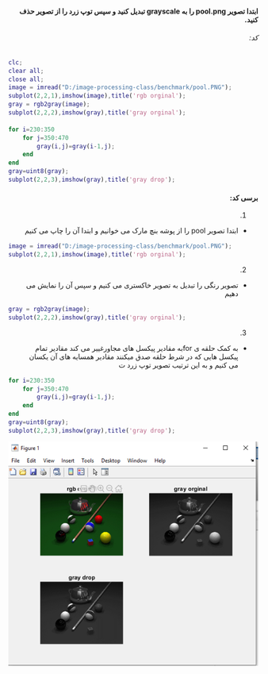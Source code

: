<div dir="rtl">

#### ابتدا تصویر pool.png را به grayscale تبدیل کنید و سپس توپ زرد را از تصویر حذف کنید.

###### کد:
</div>

```matlab
clc;
clear all;
close all;
image = imread("D:/image-processing-class/benchmark/pool.PNG");
subplot(2,2,1),imshow(image),title('rgb orginal');
gray = rgb2gray(image);
subplot(2,2,2),imshow(gray),title('gray orginal');

for i=230:350
    for j=350:470
        gray(i,j)=gray(i-1,j);
    end
end
gray=uint8(gray);
subplot(2,2,3),imshow(gray),title('gray drop');
```

<div dir="rtl">

#### برسی کد:

1.
- ابتدا تصویر pool را از پوشه بنچ مارک می خوانیم و ابتدا آن را چاپ می کنیم

</div>

```matlab
image = imread("D:/image-processing-class/benchmark/pool.PNG");
subplot(2,2,1),imshow(image),title('rgb orginal');
```
<div dir="rtl">

2.
- تصویر رنگی را تبدیل به تصویر خاکستری می کنیم و سپس آن را نمایش می دهیم
</div>

```matlab
gray = rgb2gray(image);
subplot(2,2,2),imshow(gray),title('gray orginal');
```

<div dir="rtl">

3.
- به کمک حلقه ی forبه  مقادیر پیکسل های مجاورغییر می کند مقادیر تمام پیکسل هایی که در شرط حلقه صدق میکنند مقادیر همسایه های آن یکسان می کنیم و به این ترتیب تصویر توپ زرد  ت
</div>

```matlab
for i=230:350
    for j=350:470
        gray(i,j)=gray(i-1,j);
    end
end
gray=uint8(gray);
subplot(2,2,3),imshow(gray),title('gray drop');
```

![Image of Yaktocat](Resulte.PNG)
